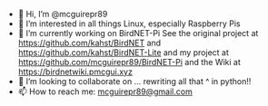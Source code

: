 - 👋 Hi, I’m @mcguirepr89
- 👀 I’m interested in all things Linux, especially Raspberry Pis
- 🌱 I’m currently working on BirdNET-Pi
    See the original project at https://github.com/kahst/BirdNET and https://github.com/kahst/BirdNET-Lite
    and my project at https://github.com/mcguirepr89/BirdNET-Pi and the Wiki at https://birdnetwiki.pmcgui.xyz
- 💞️ I’m looking to collaborate on ... rewriting all that ^ in python!!
- 📫 How to reach me: mcguirepr89@gmail.com

<!---
mcguirepr89/mcguirepr89 is a ✨ special ✨ repository because its `README.md` (this file) appears on your GitHub profile.
You can click the Preview link to take a look at your changes.
--->
